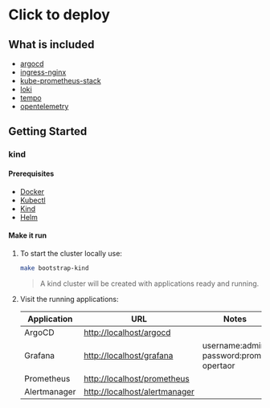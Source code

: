 # Click to deploy

## What is included

- [argocd](https://argo-cd.readthedocs.io/en/stable)
- [ingress-nginx](https://kubernetes.github.io/ingress-nginx)
- [kube-prometheus-stack](https://github.com/prometheus-operator/kube-prometheus)
- [loki](https://grafana.com/oss/loki)
- [tempo](https://grafana.com/oss/tempo)
- [opentelemetry](https://opentelemetry.io/)

## Getting Started

### kind

#### Prerequisites

- [Docker](https://www.docker.com)
- [Kubectl](https://kubernetes.io/docs/tasks/tools/#kubectl)
- [Kind](https://kind.sigs.k8s.io/docs/user/quick-start/#installing-with-a-package-manager)
- [Helm](https://helm.sh/docs/intro/install)

#### Make it run

1. To start the cluster locally use:

    ```bash
    make bootstrap-kind
    ```

    >A kind cluster will be created with applications ready and running.

1. Visit the running applications:

    | Application | URL | Notes |
    |---|---|---|
    | ArgoCD | <http://localhost/argocd> |
    | Grafana | <http://localhost/grafana> | username:admin, password:prom-opertaor |
    | Prometheus | <http://localhost/prometheus> |
    | Alertmanager | <http://localhost/alertmanager> |
